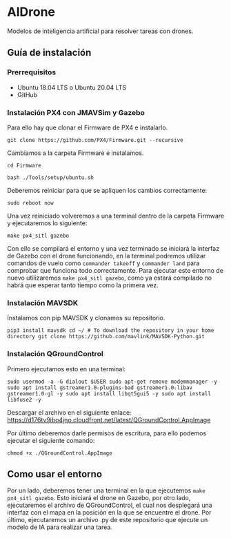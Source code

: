 # AIDrone
Modelos de inteligencia artificial para resolver tareas con drones.

## Guía de instalación

### Prerrequisitos

- Ubuntu 18.04 LTS o Ubuntu 20.04 LTS
- GitHub

### Instalación PX4 con JMAVSim y Gazebo

Para ello hay que clonar el Firmware de PX4 e instalarlo.

`git clone https://github.com/PX4/Firmware.git --recursive`

Cambiamos a la carpeta Firmware e instalamos.

`cd Firmware`

`bash ./Tools/setup/ubuntu.sh`

Deberemos reiniciar para que se apliquen los cambios correctamente:

`sudo reboot now`

Una vez reiniciado volveremos a una terminal dentro de la carpeta Firmware y ejecutaremos lo siguiente:

`make px4_sitl gazebo`

Con ello se compilará el entorno y una vez terminado se iniciará la interfaz de Gazebo con el drone funcionando, en la terminal podremos utilizar comandos de vuelo como `commander takeoff` y `commander land` para comprobar que funciona todo correctamente. Para ejecutar este entorno de nuevo utilizaremos `make px4_sitl gazebo`, como ya estará compilado no habrá que esperar tanto tiempo como la primera vez.

### Instalación MAVSDK

Instalamos con pip MAVSDK y clonamos su repositorio.

`pip3 install mavsdk
cd ~/ # To download the repository in your home directory
git clone https://github.com/mavlink/MAVSDK-Python.git`

### Instalación QGroundControl

Primero ejecutamos esto en una terminal:

`sudo usermod -a -G dialout $USER
sudo apt-get remove modemmanager -y
sudo apt install gstreamer1.0-plugins-bad gstreamer1.0-libav gstreamer1.0-gl -y
sudo apt install libqt5gui5 -y
sudo apt install libfuse2 -y`

Descargar el archivo en el siguiente enlace: https://d176tv9ibo4jno.cloudfront.net/latest/QGroundControl.AppImage

Por último deberemos darle permisos de escritura, para ello podemos ejecutar el siguiente comando:

`chmod +x ./QGroundControl.AppImage`

## Como usar el entorno

Por un lado, deberemos tener una terminal en la que ejecutemos `make px4_sitl gazebo`. Esto iniciará el drone en Gazebo, por otro lado, ejecutaremos el archivo de QGroundControl, el cual nos desplegará una interfaz con el mapa en la posición en la que se encuentre el drone. Por último, ejecutaremos un archivo .py de este repositorio que ejecute un modelo de IA para realizar una tarea.
